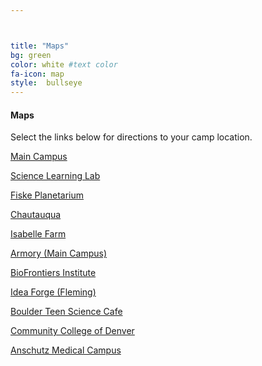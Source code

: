 ```yaml
---



title: "Maps"
bg: green 
color: white #text color
fa-icon: map
style:  bullseye
---
```

#### Maps
Select the links below for directions to your camp location.
&nbsp;

<!-- use of bootstrap for formatting: got this from "http://www.w3schools.com/bootstrap/bootstrap_ref_css_buttons.asp" and used ".btn block" option to span screen-->

<body>

<div class="container">

<!--  **************************link #1, Main Campus.  use this as template******************************************
Old:
[Main Campus](https://www.google.com/maps/dir//Fiske+Planetarium,+Regent+Drive,+Boulder,+CO/@40.0036956,-105.3334788,12z/data=!3m1!4b1!4m8!4m7!1m0!1m5!1m1!1s0x876bec3541f6343b:0xd3360f97efe8aa60!2m2!1d-105.2634381!2d40.0035852)
&nbsp;

New: see line 36 below
-->
  
<a href="https://www.google.com/maps/dir//40.0061794,-105.2611061/@40.006065,-105.2640309,17.01z/data=!4m2!4m1!3e0" class="btn btn-info btn-block" role="button">Main Campus</a>

<a href="https://www.google.com/maps/dir//Science+Learning+Laboratory,+Boulder,+CO/@40.0129232,-105.319827,12z/data=!3m1!4b1!4m8!4m7!1m0!1m5!1m1!1s0x876bedc48eb999e9:0x43e6fdd31592e6e1!2m2!1d-105.2497863!2d40.0128128" class="btn btn-info btn-block" role="button">Science Learning Lab</a>

<a href="https://www.google.com/maps/dir//Fiske+Planetarium,+Regent+Drive,+Boulder,+CO/@40.0036956,-105.3334788,12z/data=!3m1!4b1!4m8!4m7!1m0!1m5!1m1!1s0x876bec3541f6343b:0xd3360f97efe8aa60!2m2!1d-105.2634381!2d40.0035852" class="btn btn-info btn-block" role="button">Fiske Planetarium</a>

<a href="https://www.google.com/maps/dir//39.9987684,-105.2795729/@39.9985525,-105.2819615,17.07z/data=!4m2!4m1!3e0" class="btn btn-info btn-block" role="button">Chautauqua</a>

<a href="https://www.google.com/maps/dir//Thomas+Open+Space,+Baseline+Road,+Lafayette,+CO/@39.9997704,-105.1139194,16z/data=!4m8!4m7!1m0!1m5!1m1!1s0x876bf489690f06e7:0x435e34e87f61d550!2m2!1d-105.1095395!2d39.9997915" class="btn btn-info btn-block" role="button">Isabelle Farm</a>

<a href="https://www.google.com/maps/dir//Armory+Bldg,+1511+University+Ave,+Boulder,+CO+80309/@40.0109663,-105.3439296,12z/data=!3m1!4b1!4m8!4m7!1m0!1m5!1m1!1s0x876bec31c368a30d:0x202ade35cb4005de!2m2!1d-105.2738893!2d40.0109874" class="btn btn-info btn-block" role="button">Armory (Main Campus)</a>

<a href="https://www.google.com/maps/dir//40.0061794,-105.2611061/@40.006065,-105.2640309,17.01z/data=!4m2!4m1!3e0" class="btn btn-info btn-block" role="button">BioFrontiers Institute</a>

<a href="https://www.google.com/maps/dir//Idea+Forge,+Boulder,+CO+80305/@40.002007,-105.2655817,17z/data=!4m13!1m4!3m3!1s0x876bedb575700325:0xa2ea7393cf7c4c6d!2sIdea+Forge,+Boulder,+CO+80305!3b1!4m7!1m0!1m5!1m1!1s0x876bedb575700325:0xa2ea7393cf7c4c6d!2m2!1d-105.263393!2d40.002007" class="btn btn-info btn-block" role="button">Idea Forge (Fleming)</a>

<a href="https://www.google.com/maps/dir//University+of+Colorado+Museum+of+Natural+History,+1030+Broadway,+Boulder,+CO+80309,+United+States/@40.0140733,-105.279236,14z/data=!4m12!1m3!3m2!1s0x876bec36b02d37e1:0x376510f442d33248!2sUniversity+of+Colorado+Museum+of+Natural+History!4m7!1m0!1m5!1m1!1s0x876bec36b02d37e1:0x376510f442d33248!2m2!1d-105.2727543!2d40.0069184?hl=en" class="btn btn-info btn-block" role="button">Boulder Teen Science Cafe</a>

<a href="https://www.google.com/maps/dir//Community+College+of+Denver,+800+Curtis+Street,+Denver,+CO+80204/@39.7421449,-105.0061823,15z/data=!4m13!1m4!3m3!1s0x876c78cc20fc7753:0xef94a6e392ea3676!2sCommunity+College+of+Denver!3b1!4m7!1m0!1m5!1m1!1s0x876c78cc20fc7753:0xef94a6e392ea3676!2m2!1d-105.0051069!2d39.741341" class="btn btn-info btn-block" role="button">Community College of Denver</a>

<a href="https://www.google.com/maps/dir//CU+Anschutz+Medical+Campus,+13001+E+17th+Pl,+Aurora,+CO+80045/@39.7446045,-104.8437677,16z/data=!4m13!1m4!3m3!1s0x876c634d04985013:0xb540696e93466730!2sCU+Anschutz+Medical+Campus!3b1!4m7!1m0!1m5!1m1!1s0x876c634d04985013:0xb540696e93466730!2m2!1d-104.8377105!2d39.7451972" class="btn btn-info btn-block" role="button">Anschutz Medical Campus</a>


<!--[Fiske Planetarium](https://www.google.com/maps/dir//Fiske+Planetarium,+Regent+Drive,+Boulder,+CO/@40.0036956,-105.3334788,12z/data=!3m1!4b1!4m8!4m7!1m0!1m5!1m1!1s0x876bec3541f6343b:0xd3360f97efe8aa60!2m2!1d-105.2634381!2d40.0035852)-->

<!--[Chautauqua](https://www.google.com/maps/dir//39.9987684,-105.2795729/@39.9985525,-105.2819615,601m/data=!3m1!1e3!4m2!4m1!3e0)-->

<!--[Isabelle Farm](https://www.google.com/maps/dir//Thomas+Open+Space,+Baseline+Road,+Lafayette,+CO/@39.9997704,-105.1139194,16z/data=!4m8!4m7!1m0!1m5!1m1!1s0x876bf489690f06e7:0x435e34e87f61d550!2m2!1d-105.1095395!2d39.9997915)-->

<!--[BioFrontiers Institute](https://www.google.com/maps/dir//40.0091468,-105.2499684/@40.0082875,-105.2534471,16z/data=!4m2!4m1!3e0)-->

<!--[Armory (Main Campus)](https://www.google.com/maps/dir//Armory+Bldg,+1511+University+Ave,+Boulder,+CO+80309/@40.0109663,-105.3439296,12z/data=!3m1!4b1!4m8!4m7!1m0!1m5!1m1!1s0x876bec31c368a30d:0x202ade35cb4005de!2m2!1d-105.2738893!2d40.0109874)-->

<!--[Fleming (Main Campus)](https://www.google.com/maps/dir//Idea+Forge,+Boulder,+CO+80305/@40.002007,-105.2655817,17z/data=!4m13!1m4!3m3!1s0x876bedb575700325:0xa2ea7393cf7c4c6d!2sIdea+Forge,+Boulder,+CO+80305!3b1!4m7!1m0!1m5!1m1!1s0x876bedb575700325:0xa2ea7393cf7c4c6d!2m2!1d-105.263393!2d40.002007)-->

<!--[Boulder Teen Science Cafe - Museum of Natural History (Main Campus)](https://www.google.com/maps/dir//University+of+Colorado+Museum+of+Natural+History,+1030+Broadway,+Boulder,+CO+80309,+United+States/@40.0140733,-105.279236,14z/data=!4m12!1m3!3m2!1s0x876bec36b02d37e1:0x376510f442d33248!2sUniversity+of+Colorado+Museum+of+Natural+History!4m7!1m0!1m5!1m1!1s0x876bec36b02d37e1:0x376510f442d33248!2m2!1d-105.2727543!2d40.0069184?hl=en)-->

<!--[Community College of Denver](https://www.google.com/maps/dir//Community+College+of+Denver,+800+Curtis+Street,+Denver,+CO+80204/@39.7421449,-105.0061823,15z/data=!4m13!1m4!3m3!1s0x876c78cc20fc7753:0xef94a6e392ea3676!2sCommunity+College+of+Denver!3b1!4m7!1m0!1m5!1m1!1s0x876c78cc20fc7753:0xef94a6e392ea3676!2m2!1d-105.0051069!2d39.741341)-->

<!--[Anschutz Medical Campus](https://www.google.com/maps/dir//CU+Anschutz+Medical+Campus,+13001+E+17th+Pl,+Aurora,+CO+80045/@39.7446045,-104.8437677,16z/data=!4m13!1m4!3m3!1s0x876c634d04985013:0xb540696e93466730!2sCU+Anschutz+Medical+Campus!3b1!4m7!1m0!1m5!1m1!1s0x876c634d04985013:0xb540696e93466730!2m2!1d-104.8377105!2d39.7451972)-->
</div>

</body>
